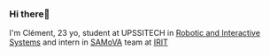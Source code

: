 ### Hi there👋

I'm Clément, 23 yo, student at UPSSITECH in [Robotic and Interactive Systems](https://sri.univ-tlse3.fr/?page_id=554) and intern in [SAMoVA](https://www.irit.fr/SAMOVA/site/) team at [IRIT](https://www.irit.fr/en/home/)

<!---
clement-pages/clement-pages is a ✨ special ✨ repository because its `README.md` (this file) appears on your GitHub profile.
You can click the Preview link to take a look at your changes.
--->
